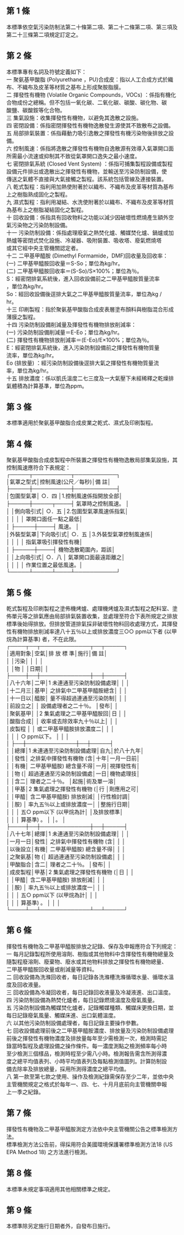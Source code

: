 第 1 條
-------
本標準依空氣污染防制法第二十條第二項、第二十二條第二項、第三項及  
第二十三條第二項規定訂定之。

第 2 條
-------
本標準專有名詞及符號定義如下：  
一  聚氨基甲酸脂 (Polyurethane ，PU)合成皮：指以人工合成方式於織  
    布、不織布及皮革等材質之基布上形成聚胺脂膜。  
二  揮發性有機物 (Volatile Organic Compounds，VOCs) ：係指有機化  
    合物成份之總稱。但不包括一氧化碳、二氧化碳、碳酸、碳化物、碳  
    酸鹽、碳酸銨等化合物。  
三  集氣設施：收集揮發性有機物，以避免其逸散之設施。  
四  密閉設備：係指密閉揮發性有機物逸散發生源使其不致散布之設備。  
五  局部排氣裝置：係指藉動力吸引逸散之揮發性有機污染物後排放之設  
    備。  
六  控制風速：係指將逸散之揮發性有機物自逸散源有效導入氣罩開口面  
    所需最小流速或抑制其不致從氣罩開口逸失之最小速度。  
七  密閉排氣系統 (Closed Vent System) ：係指可捕集製程設備或製程  
    設備元件排出或逸散出之揮發性有機物，並輸送至污染防制設備，使  
    傳送之氣體不直接與大氣接觸之製程。該系統包括管線及連接裝置。  
八  乾式製程：指利用加熱使附著於以織布、不織布及皮革等材質為基布  
    上之樹脂熟成固化之製程。  
九  濕式製程：指利用凝結、水洗使附著於以織布、不織布及皮革等材質  
    為基布上之樹脂凝結固化之製程。  
十  回收設備：係指具有回收物料之功能以減少因破壞性燃燒產生額外空  
    氣污染物之污染防制設備。  
十一  污染防制設備：係指處理廢氣之熱焚化爐、觸媒焚化爐、鍋爐或加  
      熱爐等密閉式焚化設施、冷凝器、吸附裝置、吸收塔、廢氣燃燒塔  
      或其它經中央主管機關認定者。  
十二  二甲基甲醯胺 (Dimethyl Formamide，DMF)回收量及回收率：  
 (一) 二甲基甲醯胺回收量＝S-So；單位為kg/hr。  
 (二) 二甲基甲醯胺回收率＝(S-So)/S×100%；單位為％。  
       S：經密閉排氣系統後，進入回收設備前之二甲基甲醯胺質量流率  
          ，單位為kg/hr。  
      So：經回收設備後逕排大氣之二甲基甲醯胺質量流率，單位為kg /  
          hr。  
十三  印刷製程：指於聚氨基甲酸脂合成皮表層塗布顏料與樹脂混合形成  
      薄膜之製程。  
十四  污染防制設備削減量及揮發性有機物排放削減率：  
 (一) 污染防制設備削減量＝E-Eo；單位為kg/hr。  
 (二) 揮發性有機物排放削減率＝(E-Eo)/E×100%；單位為％。  
       E：經密閉排氣系統後，進入污染防制設備前之揮發性有機物質量  
          流率，單位為kg/hr。  
      Eo (排放量) ：經污染防制設備後逕排大氣之揮發性有機物質量流  
                    率，單位為kg/hr。  
十五  排放濃度：係以凱氏溫度二七三度及一大氣壓下未經稀釋之乾燥排  
      氣體積為計算基準，單位為ppm。

第 3 條
-------
本標準適用於聚氨基甲酸脂合成皮業之乾式、濕式及印刷製程。

第 4 條
-------
聚氨基甲酸脂合成皮製程中所裝置之揮發性有機物逸散局部集氣設施，其  
控制風速應符合下表規定：  
┌─────┬──────────┬───────────┐  
│氣罩之型式│控制風速(公尺／每秒)│備                  註│  
├─────┼──────────┼───────────┤  
│包圍型氣罩│      ○．四        │1.控制風速係指開放全部│  
├─────┼─────┬────┤  氣罩時之控制風速。  │  
│          │側向吸引式│ ○．五 │2.包圍型氣罩風速係指氣│  
│          │          │        │  罩開口面任一點之最低│  
│          ├─────┼────┤  風速。              │  
│外裝型氣罩│下向吸引式│ ○．五 │3.外裝型氣罩控制風速係│  
│          │          │        │  指氣罩吸引揮發性有機│  
│          ├─────┼────┤  機物逸散範圍內，距該│  
│          │上向吸引式│ ○．八 │  氣罩開口面最遠距離之│  
│          │          │        │  作業位置之最低風速。│  
└─────┴─────┴────┴───────────┘

第 5 條
-------
乾式製程及印刷製程之塗佈機烤爐、處理機烤爐及濕式製程之配料室、塗  
佈單元等之排氣應由局部排氣裝置收集，並處理至符合下表所規定之排放  
標準後始得排放。但排放管道排氣採非破壞性物料回收處理方式，其揮發  
性有機物排放削減率達八十五％以上或排放濃度三○○ ppm以下者 (以甲  
烷為計算基準) 者，不在此限。  
┌────┬──┬─────────────┬──┬─────┐  
│適用對象│空氣│排      放      標      準│施行│備      註│  
│        │污染│                          │    │          │  
│        │物  │                          │日期│          │  
├────┼──┼─────────────┼──┼─────┤  
│八十六年│二甲│1 未連通至污染防制設備處理│    │          │  
│十二月三│基甲│  之排氣中二甲基甲醯胺總含│    │          │  
│十一日以│醯胺│  量不得超過連通至污染防制│    │          │  
│前設立之│    │  設備處理者之二十％。    │發布│          │  
│聚氨基甲│    │2 集氣處理之二甲基甲醯胺回│日  │          │  
│酸脂合成│    │  收率或去除效率九十％以上│    │          │  
│皮製程  │    │  或二甲基甲醯胺排放濃度二│    │          │  
│        │    │  ○ ppm以下。            │    │          │  
│        ├──┼─────────────┼──┼─────┤  
│        │總揮│1 未連通至污染防制設備處理│自九│於八十九年│  
│        │發性│  之排氣中揮發性有機物 (含│十年│一月一日前│  
│        │有機│  二甲基甲醯胺) 總含量不得│一月│視揮發性有│  
│        │物 (│  超過連通至污染防制設備處│一日│機物處理技│  
│        │含二│  理者之二十％。          │起施│術及單一溶│  
│        │甲基│2 集氣處理之揮發性有機物 (│行  │劑應用之可│  
│        │甲醯│  含二甲基甲醯胺) 排放削減│    │行性檢討調│  
│        │胺) │  率九五％以上或排放濃度一│    │整施行日期│  
│        │    │  五○ ppm以下 (以甲烷為計│    │及排放標準│  
│        │    │  算基準) 。              │    │。        │  
├────┼──┼─────────────┼──┼─────┤  
│八十七年│總揮│1 未連通至污染防制設備處理│    │          │  
│一月一日│發性│  之排氣中揮發性有機物 (含│    │          │  
│以後設立│有機│  二甲基甲醯胺) 總含量不得│    │          │  
│之聚氨基│物 (│  超過連通至污染防制設備處│    │          │  
│甲酸脂合│含二│  理者之二十％。          │發布│          │  
│成皮製程│甲基│2 集氣處理之揮發性有機物 (│日  │          │  
│        │甲醯│  含二甲基甲醯胺) 排放削減│    │          │  
│        │胺) │  率九五％以上或排放濃度一│    │          │  
│        │    │  五○ ppm以下 (以甲烷為計│    │          │  
│        │    │  算基準) 。              │    │          │  
└────┴──┴─────────────┴──┴─────┘

第 6 條
-------
揮發性有機物及二甲基甲醯胺排放之記錄、保存及申報應符合下列規定：  
一  每月記錄製程所使用溶劑、樹脂或其他物料中含揮發性有機物總量及  
    隨製程廢溶劑、廢棄物、廢水或其他物料排放之揮發性有機物總量、  
    二甲基甲醯胺回收量或削減量等資料。  
二  回收設備為洗滌回收者，每日記錄各洗滌槽洗滌循環水量、循環水溫  
    度及回收液量。  
三  回收設備為冷凝回收者，每日記錄回收液量及冷凝液進、出口溫度。  
四  污染防制設備為熱焚化爐者，每日記錄燃燒溫度及廢氣風量。  
五  污染防制設備為觸媒焚化爐者，記錄觸媒種類、觸媒床更換日期，並  
    每日記錄廢氣風量、觸媒床進、出口氣體溫度。  
六  以其他污染防制設備處理者，每日記錄主要操作參數。  
七  回收設備處理前後之二甲基甲醯胺濃度、排放量及污染防制設備處理  
    前後之揮發性有機物濃度及排放量每年至少需檢測一次，檢測時需記  
    錄當時製程及處理設備之操作條件。每一濃度測點之檢測頻率每小時  
    至少檢測三個樣品，檢測時程至少需八小時。檢測報告需含所測得濃  
    度之總平均值表列、小時平均值表列及每點檢測值圖列。計算防制設  
    備去除率及排放總量，採用所測得濃度之總平均值。  
八  第一款至第七款之使用、操作及檢測紀錄需保存至少二年，並依中央  
    主管機關規定之格式於每年一、四、七、十月月底前向主管機關申報  
    上一季之紀錄。

第 7 條
-------
揮發性有機物及二甲基甲醯胺測定方法依中央主管機關公告之標準檢測方  
法。  
標準檢測方法公告前，得採用符合美國環境保護署標準檢測方法18 (US   
EPA Method 18) 之方法進行檢測。

第 8 條
-------
本標準未規定事項適用其他相關標準之規定。

第 9 條
-------
本標準除另定施行日期者外，自發布日施行。

